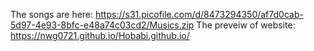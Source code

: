 The songs are here: 
  https://s31.picofile.com/d/8473294350/af7d0cab-5d97-4e93-8bfc-e48a74c03cd2/Musics.zip
The preveiw of website:
  https://nwg0721.github.io/Hobabi.github.io/
